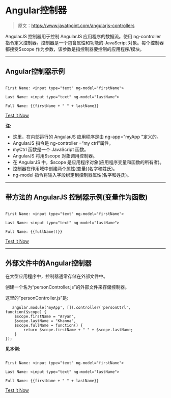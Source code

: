 # Angular控制器

> 原文：<https://www.javatpoint.com/angularjs-controllers>

AngularJS 控制器用于控制 AngularJS 应用程序的数据流。使用 ng-controller 指令定义控制器。控制器是一个包含属性和功能的 JavaScript 对象。每个控制器都接受$scope 作为参数，该参数是指控制器要控制的应用程序/模块。

* * *

## Angular控制器示例

```

First Name: <input type="text" ng-model="firstName">

Last Name: <input type="text" ng-model="lastName">

Full Name: {{firstName + " " + lastName}}

```

[Test it Now](https://www.javatpoint.com/oprweb/test.jsp?filename=angularcontroller1)

**注:**

*   这里，在内部运行的 AngularJS 应用程序是由 ng-app="myApp "定义的。
*   AngularJS 指令是 ng-controller =“my ctrl”属性。
*   myCtrl 函数是一个 JavaScript 函数。
*   AngularJS 将用$scope 对象调用控制器。
*   在 AngularJS 中，$scope 是应用程序对象(应用程序变量和函数的所有者)。
*   控制器在作用域中创建两个属性(变量)(名字和姓氏)。
*   ng-model 指令将输入字段绑定到控制器属性(名字和姓氏)。

* * *

## 带方法的 AngularJS 控制器示例(变量作为函数)

```

First Name: <input type="text" ng-model="firstName">

Last Name: <input type="text" ng-model="lastName">

Full Name: {{fullName()}}

```

[Test it Now](https://www.javatpoint.com/oprweb/test.jsp?filename=angularcontroller2)

* * *

## 外部文件中的Angular控制器

在大型应用程序中，控制器通常存储在外部文件中。

创建一个名为“personController.js”的外部文件来存储控制器。

这里的“personController.js”是:

```
   angular.module('myApp', []).controller('personCtrl', function($scope) {
    $scope.firstName = "Aryan",
    $scope.lastName = "Khanna",
    $scope.fullName = function() {
        return $scope.firstName + " " + $scope.lastName;
    }
});

```

**见本例:**

```

First Name: <input type="text" ng-model="firstName">

Last Name: <input type="text" ng-model="lastName">

Full Name: {{firstName + " " + lastName}}

```

[Test it Now](https://www.javatpoint.com/oprweb/test.jsp?filename=angularcontroller3)